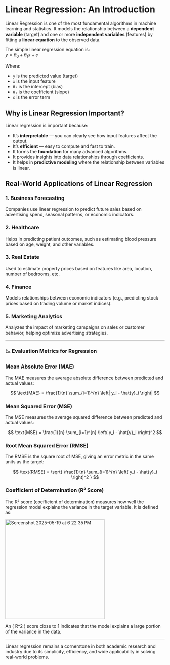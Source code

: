 # Linear Regression: An Introduction

Linear Regression is one of the most fundamental algorithms in machine learning and statistics. It models the relationship between a **dependent variable** (target) and one or more **independent variables** (features) by fitting a **linear equation** to the observed data.

The simple linear regression equation is:  
$y = \theta_0 + \theta_1 x + \varepsilon$

Where:
- `y` is the predicted value (target)
- `x` is the input feature
- `θ₀` is the intercept (bias)
- `θ₁` is the coefficient (slope)
- `ε` is the error term

## Why is Linear Regression Important?

Linear regression is important because:
- It’s **interpretable** — you can clearly see how input features affect the output.
- It’s **efficient** — easy to compute and fast to train.
- It forms the **foundation** for many advanced algorithms.
- It provides insights into data relationships through coefficients.
- It helps in **predictive modeling** where the relationship between variables is linear.

## Real-World Applications of Linear Regression

### 1. **Business Forecasting**
Companies use linear regression to predict future sales based on advertising spend, seasonal patterns, or economic indicators.

### 2. **Healthcare**
Helps in predicting patient outcomes, such as estimating blood pressure based on age, weight, and other variables.

### 3. **Real Estate**
Used to estimate property prices based on features like area, location, number of bedrooms, etc.

### 4. **Finance**
Models relationships between economic indicators (e.g., predicting stock prices based on trading volume or market indices).

### 5. **Marketing Analytics**
Analyzes the impact of marketing campaigns on sales or customer behavior, helping optimize advertising strategies.

---
### 📉 Evaluation Metrics for Regression

### Mean Absolute Error (MAE)
The MAE measures the average absolute difference between predicted and actual values:

$$
\text{MAE} = \frac{1}{n} \sum_{i=1}^{n} \left| y_i - \hat{y}_i \right|
$$

### Mean Squared Error (MSE)
The MSE measures the average squared difference between predicted and actual values:

$$
\text{MSE} = \frac{1}{n} \sum_{i=1}^{n} \left( y_i - \hat{y}_i \right)^2
$$

### Root Mean Squared Error (RMSE)
The RMSE is the square root of MSE, giving an error metric in the same units as the target:

$$
\text{RMSE} = \sqrt{ \frac{1}{n} \sum_{i=1}^{n} \left( y_i - \hat{y}_i \right)^2 }
$$

### Coefficient of Determination (R² Score)

The R² score (coefficient of determination) measures how well the regression model explains the variance in the target variable. It is defined as:

<img width="314" alt="Screenshot 2025-05-19 at 6 22 35 PM" src="https://github.com/user-attachments/assets/835901d4-fccd-444d-869d-695fe05c2afe" />

An \( R^2 \) score close to 1 indicates that the model explains a large portion of the variance in the data.

---
Linear regression remains a cornerstone in both academic research and industry due to its simplicity, efficiency, and wide applicability in solving real-world problems.

